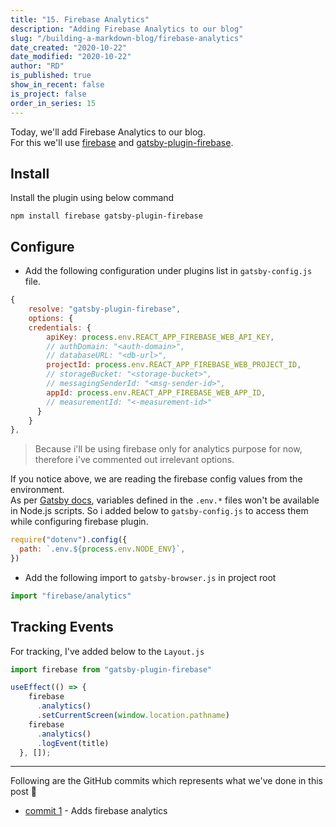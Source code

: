 ```yaml
---
title: "15. Firebase Analytics"
description: "Adding Firebase Analytics to our blog"
slug: "/building-a-markdown-blog/firebase-analytics"
date_created: "2020-10-22"
date_modified: "2020-10-22"
author: "RD"
is_published: true
show_in_recent: false
is_project: false
order_in_series: 15
---
```


Today, we'll add Firebase Analytics to our blog.  
For this we'll use [firebase](https://www.npmjs.com/package/firebase) and [gatsby-plugin-firebase](https://www.gatsbyjs.org/packages/gatsby-plugin-firebase/).

## Install

Install the plugin using below command  

```
npm install firebase gatsby-plugin-firebase
```

## Configure
- Add the following configuration under plugins list in `gatsby-config.js` file.  

```js
{
    resolve: "gatsby-plugin-firebase",
    options: { 
    credentials: {
        apiKey: process.env.REACT_APP_FIREBASE_WEB_API_KEY,
        // authDomain: "<auth-domain>",
        // databaseURL: "<db-url>",
        projectId: process.env.REACT_APP_FIREBASE_WEB_PROJECT_ID,
        // storageBucket: "<storage-bucket>",
        // messagingSenderId: "<msg-sender-id>",
        appId: process.env.REACT_APP_FIREBASE_WEB_APP_ID,
        // measurementId: "<-measurement-id>"
      }
    }
},
```
> Because i'll be using firebase only for analytics purpose for now, therefore i've commented out irrelevant options.  


If you notice above, we are reading the firebase config values from the environment.  
As per [Gatsby docs](https://www.gatsbyjs.com/docs/environment-variables/), variables defined in the `.env.*` files won't be available in Node.js scripts. So i added below to `gatsby-config.js` to access them while configuring firebase plugin.  

```js
require("dotenv").config({
  path: `.env.${process.env.NODE_ENV}`,
})
```

- Add the following import to `gatsby-browser.js` in project root

```js
import "firebase/analytics" 
```

## Tracking Events

For tracking, I've added below to the `Layout.js`    

```js
import firebase from "gatsby-plugin-firebase"

useEffect(() => {
    firebase
      .analytics()
      .setCurrentScreen(window.location.pathname)
    firebase
      .analytics()
      .logEvent(title)
  }, []);
```

---
Following are the GitHub commits which represents what we've done in this post 🤩  
- [commit 1](https://github.com/raevilman/the-rd-notes/commit/cb597250df5236e9cb2ce4733a8fcc9adcef7d50) - Adds firebase analytics  